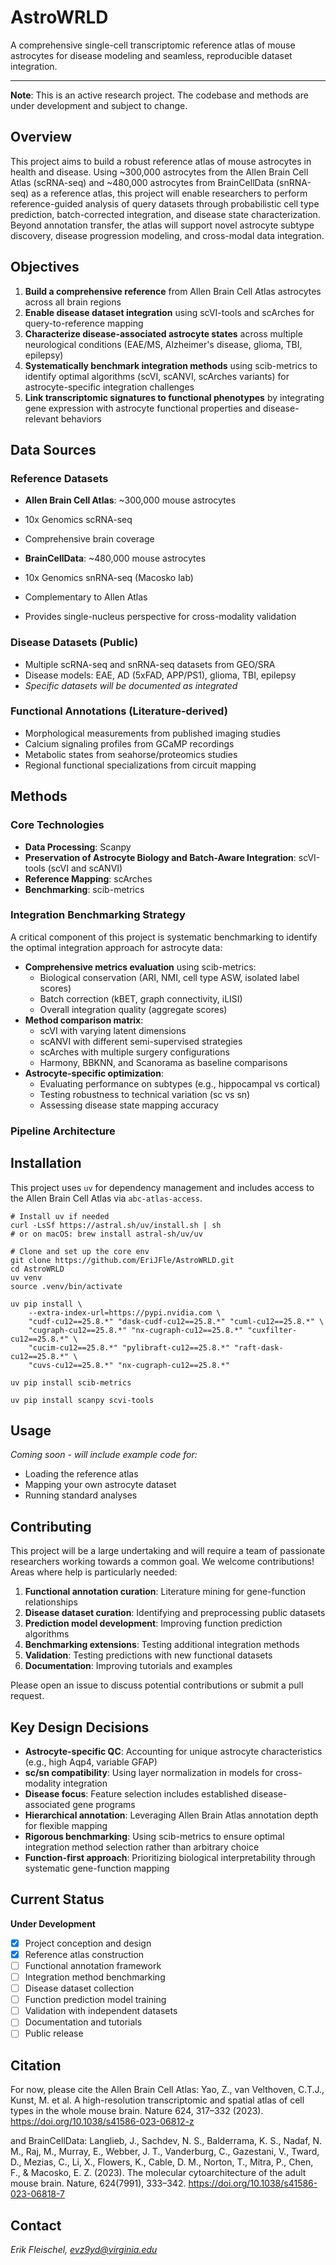 # AstroWRLD

A comprehensive single-cell transcriptomic reference atlas of mouse astrocytes for disease modeling and seamless, reproducible dataset integration.

---

**Note**: This is an active research project. The codebase and methods are under development and subject to change.

## Overview

This project aims to build a robust reference atlas of mouse astrocytes in health and disease. Using ~300,000 astrocytes from the Allen Brain Cell Atlas (scRNA-seq) and ~480,000 astrocytes from BrainCellData (snRNA-seq) as a reference atlas, this project will enable researchers to perform reference-guided analysis of query datasets through probabilistic cell type prediction, batch-corrected integration, and disease state characterization. Beyond annotation transfer, the atlas will support novel astrocyte subtype discovery, disease progression modeling, and cross-modal data integration.

## Objectives

1. **Build a comprehensive reference** from Allen Brain Cell Atlas astrocytes across all brain regions
2. **Enable disease dataset integration** using scVI-tools and scArches for query-to-reference mapping
3. **Characterize disease-associated astrocyte states** across multiple neurological conditions (EAE/MS, Alzheimer's disease, glioma, TBI, epilepsy)
4. **Systematically benchmark integration methods** using scib-metrics to identify optimal algorithms (scVI, scANVI, scArches variants) for astrocyte-specific integration challenges
5. **Link transcriptomic signatures to functional phenotypes** by integrating gene expression with astrocyte functional properties and disease-relevant behaviors


## Data Sources

### Reference Datasets
- **Allen Brain Cell Atlas**: ~300,000 mouse astrocytes
- 10x Genomics scRNA-seq
- Comprehensive brain coverage

- **BrainCellData**: ~480,000 mouse astrocytes
- 10x Genomics snRNA-seq (Macosko lab)
- Complementary to Allen Atlas
- Provides single-nucleus perspective for cross-modality validation

### Disease Datasets (Public)
- Multiple scRNA-seq and snRNA-seq datasets from GEO/SRA
- Disease models: EAE, AD (5xFAD, APP/PS1), glioma, TBI, epilepsy
- *Specific datasets will be documented as integrated*

### Functional Annotations (Literature-derived)
- Morphological measurements from published imaging studies
- Calcium signaling profiles from GCaMP recordings
- Metabolic states from seahorse/proteomics studies
- Regional functional specializations from circuit mapping

## Methods

### Core Technologies
- **Data Processing**: Scanpy
- **Preservation of Astrocyte Biology and Batch-Aware Integration**: scVI-tools (scVI and scANVI)
- **Reference Mapping**: scArches
- **Benchmarking**: scib-metrics

### Integration Benchmarking Strategy

A critical component of this project is systematic benchmarking to identify the optimal integration approach for astrocyte data:

- **Comprehensive metrics evaluation** using scib-metrics:
  - Biological conservation (ARI, NMI, cell type ASW, isolated label scores)
  - Batch correction (kBET, graph connectivity, iLISI)
  - Overall integration quality (aggregate scores)
- **Method comparison matrix**:
  - scVI with varying latent dimensions
  - scANVI with different semi-supervised strategies
  - scArches with multiple surgery configurations
  - Harmony, BBKNN, and Scanorama as baseline comparisons
- **Astrocyte-specific optimization**:
  - Evaluating performance on subtypes (e.g., hippocampal vs cortical)
  - Testing robustness to technical variation (sc vs sn)
  - Assessing disease state mapping accuracy

### Pipeline Architecture

## Installation

This project uses `uv` for dependency management and includes access to the Allen Brain Cell Atlas via `abc-atlas-access`.

    # Install uv if needed
    curl -LsSf https://astral.sh/uv/install.sh | sh
    # or on macOS: brew install astral-sh/uv/uv

    # Clone and set up the core env
    git clone https://github.com/EriJFle/AstroWRLD.git
    cd AstroWRLD
    uv venv
    source .venv/bin/activate

    uv pip install \
        --extra-index-url=https://pypi.nvidia.com \
        "cudf-cu12==25.8.*" "dask-cudf-cu12==25.8.*" "cuml-cu12==25.8.*" \
        "cugraph-cu12==25.8.*" "nx-cugraph-cu12==25.8.*" "cuxfilter-cu12==25.8.*" \
        "cucim-cu12==25.8.*" "pylibraft-cu12==25.8.*" "raft-dask-cu12==25.8.*" \
        "cuvs-cu12==25.8.*" "nx-cugraph-cu12==25.8.*"

    uv pip install scib-metrics

    uv pip install scanpy scvi-tools

## Usage

*Coming soon - will include example code for:*
- Loading the reference atlas
- Mapping your own astrocyte dataset
- Running standard analyses

## Contributing

This project will be a large undertaking and will require a team of passionate researchers working towards a common goal. We welcome contributions! Areas where help is particularly needed:

1. **Functional annotation curation**: Literature mining for gene-function relationships
2. **Disease dataset curation**: Identifying and preprocessing public datasets
3. **Prediction model development**: Improving function prediction algorithms
4. **Benchmarking extensions**: Testing additional integration methods
5. **Validation**: Testing predictions with new functional datasets
6. **Documentation**: Improving tutorials and examples

Please open an issue to discuss potential contributions or submit a pull request.

## Key Design Decisions

- **Astrocyte-specific QC**: Accounting for unique astrocyte characteristics (e.g., high Aqp4, variable GFAP)
- **sc/sn compatibility**: Using layer normalization in models for cross-modality integration
- **Disease focus**: Feature selection includes established disease-associated gene programs
- **Hierarchical annotation**: Leveraging Allen Brain Atlas annotation depth for flexible mapping
- **Rigorous benchmarking**: Using scib-metrics to ensure optimal integration method selection rather than arbitrary choice
- **Function-first approach**: Prioritizing biological interpretability through systematic gene-function mapping

## Current Status

**Under Development**

- [x] Project conception and design
- [x] Reference atlas construction
- [ ] Functional annotation framework
- [ ] Integration method benchmarking
- [ ] Disease dataset collection
- [ ] Function prediction model training
- [ ] Validation with independent datasets
- [ ] Documentation and tutorials
- [ ] Public release

## Citation

For now, please cite the Allen Brain Cell Atlas:
Yao, Z., van Velthoven, C.T.J., Kunst, M. et al. A high-resolution transcriptomic and spatial atlas of cell types in the whole mouse brain. Nature 624, 317–332 (2023). https://doi.org/10.1038/s41586-023-06812-z

and BrainCellData:
Langlieb, J., Sachdev, N. S., Balderrama, K. S., Nadaf, N. M., Raj, M., Murray, E., Webber, J. T., Vanderburg, C., Gazestani, V., Tward, D., Mezias, C., Li, X., Flowers, K., Cable, D. M., Norton, T., Mitra, P., Chen, F., & Macosko, E. Z. (2023). The molecular cytoarchitecture of the adult mouse brain. Nature, 624(7991), 333–342. https://doi.org/10.1038/s41586-023-06818-7

## Contact

*Erik Fleischel, evz9yd@virginia.edu*
